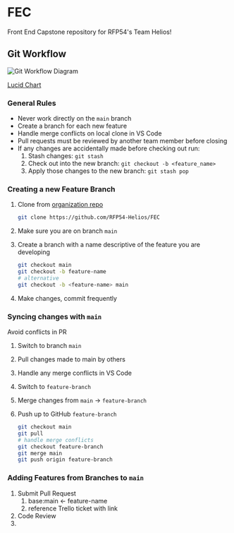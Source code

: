 # FEC

Front End Capstone repository for RFP54's Team Helios!

## Git Workflow

![Git Workflow Diagram]('docs/img/gitflow.png')

[Lucid Chart](https://lucid.app/lucidchart/invitations/accept/inv_c4244f5b-aff7-4e56-9dfc-1a72d5248c76?viewport_loc=-635%2C558%2C2994%2C1437%2C0_0)

### General Rules

- Never work directly on the `main` branch
- Create a branch for each new feature
- Handle merge conflicts on local clone in VS Code
- Pull requests must be reviewed by another team member before closing
- If any changes are accidentally made before checking out run:
  1. Stash changes: `git stash`
  2. Check out into the new branch: `git checkout -b <feature_name>`
  3. Apply those changes to the new branch: `git stash pop`

### Creating a new Feature Branch

1. Clone from [organization repo](https://github.com/RFP54-Helios/FEC)

    ```bash
    git clone https://github.com/RFP54-Helios/FEC
    ```

1. Make sure you are on branch `main`
1. Create a branch with a name descriptive of the feature you are developing

    ```bash
    git checkout main
    git checkout -b feature-name
    # alternative
    git checkout -b <feature-name> main
    ```

1. Make changes, commit frequently

### Syncing changes with `main`

Avoid conflicts in PR

1. Switch to branch `main`
1. Pull changes made to main by others
1. Handle any merge conflicts in VS Code
1. Switch to `feature-branch`
1. Merge changes from `main` -> `feature-branch`
1. Push up to GitHub `feature-branch`

    ```bash
    git checkout main
    git pull
    # handle merge conflicts
    git checkout feature-branch
    git merge main
    git push origin feature-branch
    ```

### Adding Features from Branches to `main`

1. Submit Pull Request
    1. base:main <- feature-name
    1. reference Trello ticket with link
1. Code Review
1.
